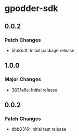 # gpodder-sdk

## 0.0.2

### Patch Changes

- 5fa8bdf: Initial package release

## 1.0.0

### Major Changes

- 3831a6e: Initial release

## 0.0.2

### Patch Changes

- dbb0316: Initial test release
